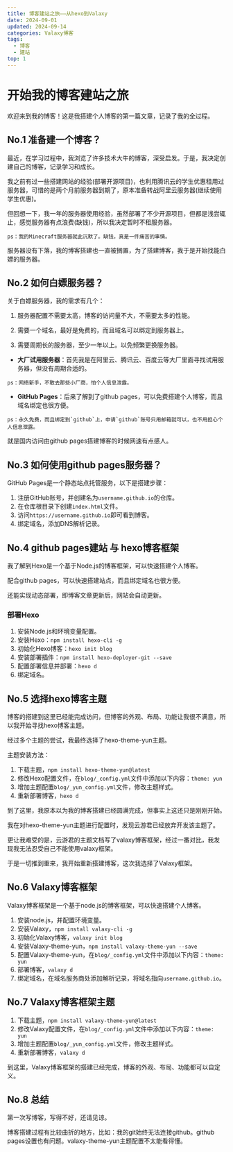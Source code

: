 ```yaml
---
title: 博客建站之旅——从hexo到Valaxy
date: 2024-09-01
updated: 2024-09-14
categories: Valaxy博客
tags:
  - 博客
  - 建站
top: 1
---
```


# 开始我的博客建站之旅
欢迎来到我的博客！这是我搭建个人博客的第一篇文章，记录了我的全过程。

## No.1 准备建一个博客？
最近，在学习过程中，我浏览了许多技术大牛的博客，深受启发。于是，我决定创建自己的博客，记录学习和成长。

我之前有过一些搭建网站的经验(部署开源项目)，也利用腾讯云的学生优惠租用过服务器，可惜的是两个月前服务器到期了，原本准备转战阿里云服务器(继续使用学生优惠)。

但回想一下，我一年的服务器使用经验，虽然部署了不少开源项目，但都是浅尝辄止，感觉服务器有点浪费(缺钱)，所以我决定暂时不租服务器。
```
ps：我的Minecraft服务器就此沉默了。缺钱，真是一件痛苦的事情。
```
服务器没有下落，我的博客搭建也一直被搁置，为了搭建博客，我于是开始找能白嫖的服务器。

## No.2 如何白嫖服务器？
关于白嫖服务器，我的需求有几个：

1. 服务器配置不需要太高，博客的访问量不大，不需要太多的性能。

2. 需要一个域名，最好是免费的，而且域名可以绑定到服务器上。

3. 需要周期长的服务器，至少一年以上。以免频繁更换服务器。

- **大厂试用服务器**：首先我是在阿里云、腾讯云、百度云等大厂里面寻找试用服务器，但没有周期合适的。
```
ps：网络新手，不敢去那些小厂商，怕个人信息泄露。
```
- **GitHub Pages**：后来了解到了github pages，可以免费搭建个人博客，而且域名绑定也很方便。
```
ps：永久免费，而且绑定到`github`上，申请`github`账号只用邮箱就可以，也不用担心个人信息泄露。
```
就是国内访问由github pages搭建博客的时候网速有点感人。

## No.3 如何使用github pages服务器？

GitHub Pages是一个静态站点托管服务，以下是搭建步骤：

1. 注册GitHub账号，并创建名为`username.github.io`的仓库。
2. 在仓库根目录下创建`index.html`文件。
3. 访问`https://username.github.io`即可看到博客。
4. 绑定域名，添加DNS解析记录。

## No.4 github pages建站 与 hexo博客框架
我了解到Hexo是一个基于Node.js的博客框架，可以快速搭建个人博客。

配合github pages，可以快速搭建站点，而且绑定域名也很方便。

还能实现动态部署，即博客文章更新后，网站会自动更新。

### 部署Hexo

1. 安装Node.js和环境变量配置。
2. 安装Hexo：`npm install hexo-cli -g`
3. 初始化Hexo博客：`hexo init blog`
4. 安装部署插件：`npm install hexo-deployer-git --save`
5. 配置部署信息并部署：`hexo d`
6. 绑定域名。

## No.5 选择hexo博客主题
博客的搭建到这里已经能完成访问，但博客的外观、布局、功能让我很不满意，所以我开始寻找hexo博客主题。

经过多个主题的尝试，我最终选择了hexo-theme-yun主题。

主题安装方法：

1. 下载主题，`npm install hexo-theme-yun@latest`
2. 修改Hexo配置文件，在`blog/_config.yml`文件中添加以下内容：`theme: yun`
3. 增加主题配置`blog/_yun_config.yml`文件，修改主题样式。
4. 重新部署博客，`hexo d`

到了这里，我原本以为我的博客搭建已经圆满完成，但事实上这还只是刚刚开始。

我在对hexo-theme-yun主题进行配置时，发现云游君已经放弃开发该主题了。

更让我难受的是，云游君的主题文档写了valaxy博客框架，经过一番对比，我发现我无法忍受自己不能使用valaxy框架。

于是一切推到重来，我开始重新搭建博客，这次我选择了Valaxy框架。

## No.6 Valaxy博客框架
Valaxy博客框架是一个基于node.js的博客框架，可以快速搭建个人博客。

1. 安装node.js，并配置环境变量。
2. 安装Valaxy，`npm install valaxy-cli -g`
3. 初始化Valaxy博客，`valaxy init blog`
4. 安装Valaxy-theme-yun，`npm install valaxy-theme-yun --save`
5. 配置Valaxy-theme-yun，在`blog/_config.yml`文件中添加以下内容：`theme: yun`
6. 部署博客，`valaxy d`
7. 绑定域名，在域名服务商处添加解析记录，将域名指向`username.github.io`。

## No.7 Valaxy博客框架主题

1. 下载主题，`npm install valaxy-theme-yun@latest`
2. 修改Valaxy配置文件，在`blog/_config.yml`文件中添加以下内容：`theme: yun`
3. 增加主题配置`blog/_yun_config.yml`文件，修改主题样式。
4. 重新部署博客，`valaxy d`

到这里，Valaxy博客框架的搭建已经完成，博客的外观、布局、功能都可以自定义。

## No.8 总结

第一次写博客，写得不好，还请见谅。

博客搭建过程有比较曲折的地方，比如：我的git始终无法连接github。github pages设置也有问题。valaxy-theme-yun主题配置不太能看得懂。

